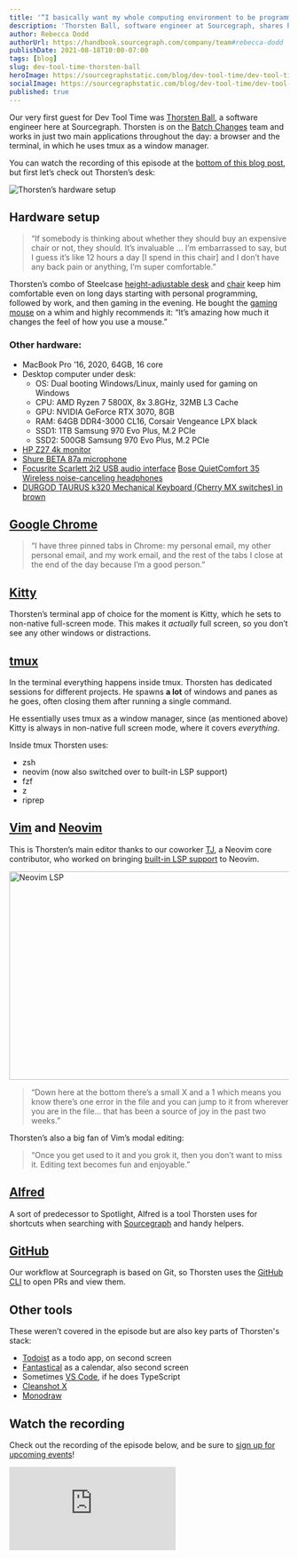 ```yaml
---
title: '“I basically want my whole computing environment to be programmable”: Dev Tool Time with Thorsten Ball'
description: 'Thorsten Ball, software engineer at Sourcegraph, shares how he uses tmux as a window manager for the terminal, and goes to bat for Vim.'
author: Rebecca Dodd
authorUrl: https://handbook.sourcegraph.com/company/team#rebecca-dodd
publishDate: 2021-08-18T10:00-07:00
tags: [blog]
slug: dev-tool-time-thorsten-ball
heroImage: https://sourcegraphstatic.com/blog/dev-tool-time/dev-tool-time-thorsten-ball.jpg
socialImage: https://sourcegraphstatic.com/blog/dev-tool-time/dev-tool-time-thorsten-ball.jpg
published: true
---
```


Our very first guest for Dev Tool Time was [Thorsten Ball](https://handbook.sourcegraph.com/company/team#thorsten-ball), a software engineer here at Sourcegraph. Thorsten is on the [Batch Changes](https://handbook.sourcegraph.com/engineering/batch-changes) team and works in just two main applications throughout the day: a browser and the terminal, in which he uses tmux as a window manager.

You can watch the recording of this episode at the [bottom of this blog post](#Watch-the-recording), but first let’s check out Thorsten’s desk:

![Thorsten’s hardware setup](https://sourcegraphstatic.com/blog/dev-tool-time/thorsten_ball_desk_setup.jpg)

## Hardware setup

> “If somebody is thinking about whether they should buy an expensive chair or not, they should. It’s invaluable ... I’m embarrassed to say, but I guess it’s like 12 hours a day [I spend in this chair] and I don’t have any back pain or anything, I’m super comfortable.”

Thorsten’s combo of Steelcase [height-adjustable desk](https://www.steelcase.com/products/height-adjustable-desks/ology/) and [chair](https://www.steelcase.com/products/office-chairs/gesture/) keep him comfortable even on long days starting with personal programming, followed by work, and then gaming in the evening. He bought the [gaming mouse](https://www.razer.com/gaming-mice/razer-deathadder-v2/RZ01-03210100-R3U1) on a whim and highly recommends it: “It’s amazing how much it changes the feel of how you use a mouse.”

### Other hardware:

- MacBook Pro ’16, 2020, 64GB, 16 core
- Desktop computer under desk:
  - OS: Dual booting Windows/Linux, mainly used for gaming on Windows
  - CPU: AMD Ryzen 7 5800X, 8x 3.8GHz, 32MB L3 Cache
  - GPU: NVIDIA GeForce RTX 3070, 8GB
  - RAM: 64GB DDR4-3000 CL16, Corsair Vengeance LPX black
  - SSD1: 1TB Samsung 970 Evo Plus, M.2 PCIe
  - SSD2: 500GB Samsung 970 Evo Plus, M.2 PCIe
- [HP Z27 4k monitor](https://www.hp.com/us-en/shop/pdp/hp-z27-27-inch-4k-uhd-display-2tb68a4-191628968732-partner)
- [Shure BETA 87a microphone](https://www.shure.com/en-GB/products/microphones/beta_87a)
- [Focusrite Scarlett 2i2 USB audio interface](https://focusrite.com/en/usb-audio-interface/scarlett/scarlett-2i2)
  [Bose QuietComfort 35 Wireless noise-canceling headphones](https://www.bose.co.uk/en_gb/products/headphones/over_ear_headphones/quietcomfort-35-wireless-ii.html#v=qc35_ii_black)
- [DURGOD TAURUS k320 Mechanical Keyboard (Cherry MX switches) in brown](https://www.durgodkeyboard.com/product/durgod-k320-taurus-mechanical-keyboard-cherry-mx-switches-nkro-87-key-gaming-keyboard/)

## [Google Chrome](https://www.google.com/intl/en_uk/chrome/)

> “I have three pinned tabs in Chrome: my personal email, my other personal email, and my work email, and the rest of the tabs I close at the end of the day because I’m a good person.”

## [Kitty](https://sw.kovidgoyal.net/kitty/)

Thorsten’s terminal app of choice for the moment is Kitty, which he sets to non-native full-screen mode. This makes it _actually_ full screen, so you don’t see any other windows or distractions.

## [tmux](https://github.com/tmux/tmux/wiki)

In the terminal everything happens inside tmux. Thorsten has dedicated sessions for different projects. He spawns **a lot** of
windows and panes as he goes, often closing them after running a single
command.

He essentially uses tmux as a window manager, since (as mentioned above) Kitty is always in non-native full screen mode, where it covers _everything_.

Inside tmux Thorsten uses:

- zsh
- neovim (now also switched over to built-in LSP support)
- fzf
- z
- riprep

## [Vim](https://www.vim.org/) and [Neovim](https://neovim.io/)

This is Thorsten’s main editor thanks to our coworker [TJ](https://www.twitch.tv/teej_dv), a Neovim core contributor, who worked on bringing [built-in LSP support](https://github.com/neovim/nvim-lspconfig) to Neovim.

<img src="https://sourcegraphstatic.com/blog/dev-tool-time/dev-tool-time-thorsten-neovim-lsp.png" alt="Neovim LSP" width="700" height="375">

> “Down here at the bottom there’s a small X and a 1 which means you know there’s one error in the file and you can jump to it from wherever you are in the file... that has been a source of joy in the past two weeks.”

Thorsten’s also a big fan of Vim’s modal editing:

> “Once you get used to it and you grok it, then you don’t want to miss it. Editing text becomes fun and enjoyable.”

## [Alfred](https://www.alfredapp.com/)

A sort of predecessor to Spotlight, Alfred is a tool Thorsten uses for shortcuts when searching with [Sourcegraph](https://sourcegraph.com/) and handy helpers.

## [GitHub](https://github.com/)

Our workflow at Sourcegraph is based on Git, so Thorsten uses the [GitHub CLI](https://github.com/cli/cli) to open PRs and view them.

## Other tools

These weren’t covered in the episode but are also key parts of Thorsten's stack:

- [Todoist](https://todoist.com/) as a todo app, on second screen
- [Fantastical](https://flexibits.com/fantastical) as a calendar, also second screen
- Sometimes [VS Code](https://code.visualstudio.com/), if he does TypeScript
- [Cleanshot X](https://cleanshot.com/)
- [Monodraw](https://monodraw.helftone.com/)

## Watch the recording

Check out the recording of the episode below, and be sure to [sign up for upcoming events](https://info.sourcegraph.com/dev-tool-time)!

<div class="container my-4 video-embed embed-responsive embed-responsive-16by9">
    <iframe class="embed-responsive-item" src="https://www.youtube-nocookie.com/embed/ZaQLiHdybX4?autoplay=0&amp;cc_load_policy=0&amp;start=93&amp;end=0&amp;loop=0&amp;controls=1&amp;modestbranding=0&amp;rel=0" allowfullscreen="" allow="accelerometer; autoplay; encrypted-media; gyroscope; picture-in-picture" frameborder="0" data-cookieconsent="ignore"></iframe>
</div>

